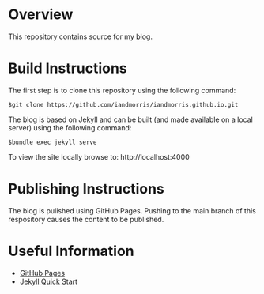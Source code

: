 # Overview

This repository contains source for my [blog](https://iandmorris.github.io/).

# Build Instructions

The first step is to clone this repository using the following command:

`$git clone https://github.com/iandmorris/iandmorris.github.io.git`

The blog is based on Jekyll and can be built (and made available on a local
server) using the following command:

`$bundle exec jekyll serve`

To view the site locally browse to: http://localhost:4000

# Publishing Instructions

The blog is pulished using GitHub Pages. Pushing to the main branch of
this respository causes the content to be published.

# Useful Information

* [GitHub Pages](https://docs.github.com/en/pages/quickstart)
* [Jekyll Quick Start](https://jekyllrb.com/docs/)
